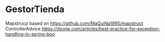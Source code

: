 # GestorTienda

Mapstrucp based on https://github.com/MaQuiNa1995/mapstruct
ControllerAdvice https://dzone.com/articles/best-practice-for-exception-handling-in-spring-boo
